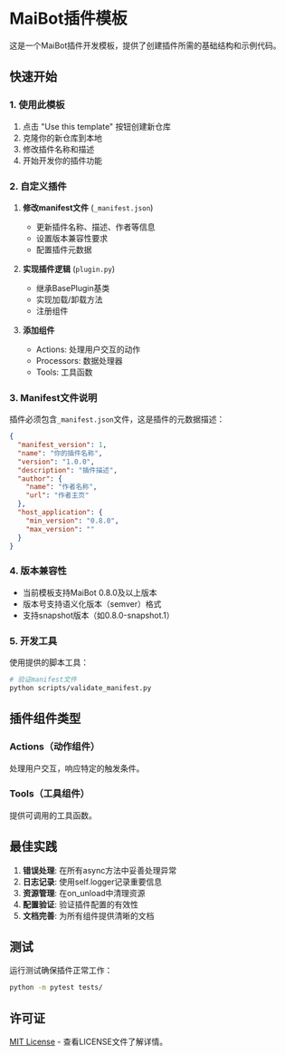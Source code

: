 # MaiBot插件模板

这是一个MaiBot插件开发模板，提供了创建插件所需的基础结构和示例代码。

## 快速开始

### 1. 使用此模板

1. 点击 "Use this template" 按钮创建新仓库
2. 克隆你的新仓库到本地
3. 修改插件名称和描述
4. 开始开发你的插件功能

### 2. 自定义插件

1. **修改manifest文件** (`_manifest.json`)
   - 更新插件名称、描述、作者等信息
   - 设置版本兼容性要求
   - 配置插件元数据

2. **实现插件逻辑** (`plugin.py`)
   - 继承BasePlugin基类
   - 实现加载/卸载方法
   - 注册组件

3. **添加组件**
   - Actions: 处理用户交互的动作
   - Processors: 数据处理器
   - Tools: 工具函数

### 3. Manifest文件说明

插件必须包含`_manifest.json`文件，这是插件的元数据描述：

```json
{
  "manifest_version": 1,
  "name": "你的插件名称",
  "version": "1.0.0",
  "description": "插件描述",
  "author": {
    "name": "作者名称",
    "url": "作者主页"
  },
  "host_application": {
    "min_version": "0.8.0",
    "max_version": ""
  }
}
```
### 4. 版本兼容性

- 当前模板支持MaiBot 0.8.0及以上版本
- 版本号支持语义化版本（semver）格式
- 支持snapshot版本（如0.8.0-snapshot.1）

### 5. 开发工具

使用提供的脚本工具：

```bash
# 验证manifest文件
python scripts/validate_manifest.py

```

## 插件组件类型

### Actions（动作组件）
处理用户交互，响应特定的触发条件。

### Tools（工具组件）
提供可调用的工具函数。

## 最佳实践

1. **错误处理**: 在所有async方法中妥善处理异常
2. **日志记录**: 使用self.logger记录重要信息
3. **资源管理**: 在on_unload中清理资源
4. **配置验证**: 验证插件配置的有效性
5. **文档完善**: 为所有组件提供清晰的文档

## 测试

运行测试确保插件正常工作：

```bash
python -m pytest tests/
```

## 许可证

[MIT License](./LICENSE) - 查看LICENSE文件了解详情。